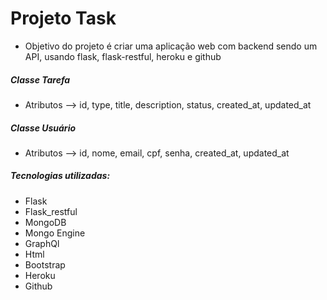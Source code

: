 # Projeto Task

- Objetivo do projeto é criar uma aplicação web com backend sendo um API, usando flask, flask-restful, heroku e github


##### Classe Tarefa
- Atributos --> id, type, title, description, status, created_at, updated_at

##### Classe Usuário
- Atributos --> id, nome, email, cpf, senha, created_at, updated_at

##### Tecnologias utilizadas:
- Flask 
- Flask_restful 
- MongoDB
- Mongo Engine 
- GraphQl 
- Html  
- Bootstrap
- Heroku
- Github